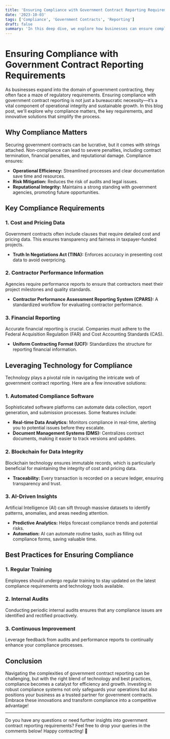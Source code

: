 ```yaml
---
title: 'Ensuring Compliance with Government Contract Reporting Requirements'
date: '2023-10-03'
tags: ['Compliance', 'Government Contracts', 'Reporting']
draft: false
summary: 'In this deep dive, we explore how businesses can ensure compliance with stringent government contract reporting requirements using innovative technology solutions!'
---
```


# Ensuring Compliance with Government Contract Reporting Requirements

As businesses expand into the domain of government contracting, they often face a maze of regulatory requirements. Ensuring compliance with government contract reporting is not just a bureaucratic necessity—it’s a vital component of operational integrity and sustainable growth. In this blog post, we'll explore why compliance matters, the key requirements, and innovative solutions that simplify the process.

## Why Compliance Matters

Securing government contracts can be lucrative, but it comes with strings attached. Non-compliance can lead to severe penalties, including contract termination, financial penalties, and reputational damage. Compliance ensures:

- **Operational Efficiency:** Streamlined processes and clear documentation save time and resources.
- **Risk Mitigation:** Reduces the risk of audits and legal issues.
- **Reputational Integrity:** Maintains a strong standing with government agencies, promoting future opportunities.

## Key Compliance Requirements

### 1. **Cost and Pricing Data**
Government contracts often include clauses that require detailed cost and pricing data. This ensures transparency and fairness in taxpayer-funded projects.

- **Truth In Negotiations Act (TINA):** Enforces accuracy in presenting cost data to avoid overpricing.

### 2. **Contractor Performance Information**
Agencies require performance reports to ensure that contractors meet their project milestones and quality standards.

- **Contractor Performance Assessment Reporting System (CPARS):** A standardized workflow for evaluating contractor performance.

### 3. **Financial Reporting**
Accurate financial reporting is crucial. Companies must adhere to the Federal Acquisition Regulation (FAR) and Cost Accounting Standards (CAS).

- **Uniform Contracting Format (UCF):** Standardizes the structure for reporting financial information.

## Leveraging Technology for Compliance

Technology plays a pivotal role in navigating the intricate web of government contract reporting. Here are a few innovative solutions:

### 1. **Automated Compliance Software**
Sophisticated software platforms can automate data collection, report generation, and submission processes. Some features include:

- **Real-time Data Analytics:** Monitors compliance in real-time, alerting you to potential issues before they escalate.
- **Document Management Systems (DMS):** Centralizes contract documents, making it easier to track versions and updates.

### 2. **Blockchain for Data Integrity**
Blockchain technology ensures immutable records, which is particularly beneficial for maintaining the integrity of cost and pricing data.

- **Traceability:** Every transaction is recorded on a secure ledger, ensuring transparency and trust.

### 3. **AI-Driven Insights**
Artificial Intelligence (AI) can sift through massive datasets to identify patterns, anomalies, and areas needing attention.

- **Predictive Analytics:** Helps forecast compliance trends and potential risks.
- **Automation:** AI can automate routine tasks, such as filling out compliance forms, saving valuable time.

## Best Practices for Ensuring Compliance

### 1. **Regular Training**
Employees should undergo regular training to stay updated on the latest compliance requirements and technology tools available.

### 2. **Internal Audits**
Conducting periodic internal audits ensures that any compliance issues are identified and rectified proactively.

### 3. **Continuous Improvement**
Leverage feedback from audits and performance reports to continually enhance your compliance processes.

## Conclusion

Navigating the complexities of government contract reporting can be challenging, but with the right blend of technology and best practices, compliance becomes a catalyst for efficiency and growth. Investing in robust compliance systems not only safeguards your operations but also positions your business as a trusted partner for government contracts. Embrace these innovations and transform compliance into a competitive advantage!

---

Do you have any questions or need further insights into government contract reporting requirements? Feel free to drop your queries in the comments below! Happy contracting! 🚀